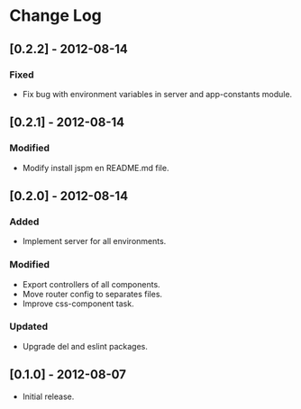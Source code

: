 # Change Log

## [0.2.2] - 2012-08-14

### Fixed
- Fix bug with environment variables in server and app-constants module.


## [0.2.1] - 2012-08-14

### Modified
- Modify install jspm en README.md file.


## [0.2.0] - 2012-08-14

### Added
- Implement server for all environments.

### Modified
- Export controllers of all components.
- Move router config to separates files.
- Improve css-component task.

### Updated
- Upgrade del and eslint packages.


## [0.1.0] - 2012-08-07

* Initial release.